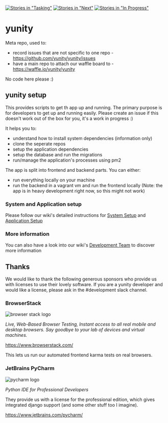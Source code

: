 [![Stories in "Tasking"](https://badge.waffle.io/yunity/yunity.svg?label=%5Bkanban%5D%20tasking&title=Tasking)](https://waffle.io/yunity/yunity)
[![Stories in "Next"](https://badge.waffle.io/yunity/yunity.svg?label=%5Bkanban%5D%20next&title=Next)](https://waffle.io/yunity/yunity)
[![Stories in "In Progress"](https://badge.waffle.io/yunity/yunity.svg?label=%5Bkanban%5D%20in-progress&title=In%20Progress)](https://waffle.io/yunity/yunity)

# yunity

Meta repo, used to:
- record issues that are not specific to one repo - https://github.com/yunity/yunity/issues
- have a main repo to attach our waffle board to - https://waffle.io/yunity/yunity

No code here please :)
## yunity setup
This provides scripts to get th app up and running. The primary purpose is for
developers to  get up and running easily.
Please create an issue if this doesn't work out of the box for you, it's a work in progress :)

It helps you to:

- understand how to install system dependencies (information only)
- clone the seperate repos
- setup the application dependencies
- setup the database and run the migrations
- run/manage the application's processes using pm2

The app is split into frontend and backend parts. You can either:

- run everything locally on your machine
- run the backend in a vagrant vm and run the frontend locally (Note: the app is  in heavy development right now, so this might not work)

### System and Application setup
  Please follow our wiki's detailed instructions for [System Setup](https://yunity.atlassian.net/wiki/display/YUN/System+Setup)
  and [Application Setup](https://yunity.atlassian.net/wiki/display/YUN/Application+Setup)

### More information
  You can also have a look into our wiki's [Development Team](https://yunity.atlassian.net/wiki/display/YUN/Development+Team)
  to discover more information

## Thanks

We would like to thank the following generous sponsors who provide us with licenses to use their lovely software. If you are a yunity developer and would like a license, please ask in the #development slack channel.

### BrowserStack

![browser stack logo](https://dgzoq9b5asjg1.cloudfront.net/production/images/static/header/header-logo.svg?1459235958)

_Live, Web-Based Browser Testing, Instant access to all real mobile and desktop browsers. Say goodbye to your lab of devices and virtual machines._

https://www.browserstack.com/

This lets us run our automated frontend karma tests on real browsers.

### JetBrains PyCharm

![pycharm logo](http://blog.jetbrains.com/pycharm/files/2015/12/PyCharm_400x400_Twitter_logo_white.png)

_Python IDE for Professional Developers_

They provide us with a license for the professional edition, which gives integrated django support (and some other stuff too I imagine).

https://www.jetbrains.com/pycharm/
